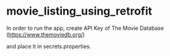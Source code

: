 # movie_listing_using_retrofit

In order to run the app, create API Key of The Movie Database (https://www.themoviedb.org/)

and place it in secrets.properties.





